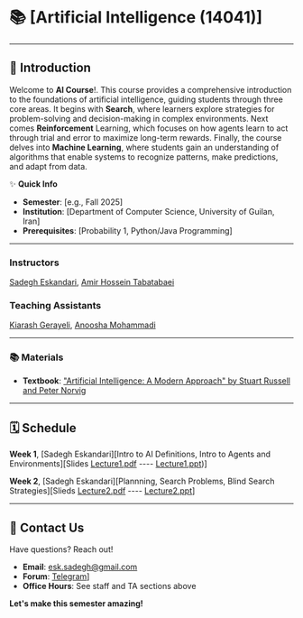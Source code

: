  # 📚 [Artificial Intelligence (14041)]


---

## 🌟 Introduction

Welcome to **AI Course**!. This course provides a comprehensive introduction to the foundations of artificial intelligence, guiding students through three core areas. It begins with **Search**, where learners explore strategies for problem-solving and decision-making in complex environments. Next comes **Reinforcement** Learning, which focuses on how agents learn to act through trial and error to maximize long-term rewards. Finally, the course delves into **Machine Learning**, where students gain an understanding of algorithms that enable systems to recognize patterns, make predictions, and adapt from data.  

✨ **Quick Info**    
- **Semester**: [e.g., Fall 2025]  
- **Institution**: [Department of Computer Science, University of Guilan, Iran]  
- **Prerequisites**: [Probability 1, Python/Java Programming]
---



### Instructors
[Sadegh Eskandari](https://sadegh28.github.io/eskandari/), [Amir Hossein Tabatabaei](https://sadegh28.github.io/eskandari/)



### Teaching Assistants
[Kiarash Gerayeli](https://github.com/KiarashGerayeli), [Anoosha Mohammadi](https://github.com/AnooshaMohammadi)

---
### 📚 Materials
- **Textbook**: ["Artificial Intelligence: A Modern Approach" by Stuart Russell and Peter Norvig](https://aima.cs.berkeley.edu/)
---

## 🗓️ Schedule
**Week 1**, [Sadegh Eskandari][Intro to AI Definitions, Intro to Agents and Environments][Slides [Lecture1.pdf](./Slides/Week1/AI_Lecture1.pdf) ---- [Lecture1.ppt](./Slides/Week1/AI_Lecture1.pptx))]

**Week 2**, [Sadegh Eskandari][Plannning, Search Problems, Blind Search Strategies][Slieds [Lecture2.pdf](./Slides/Week2/AI_Lecture2.pdf) ---- [Lecture2.ppt](./Slides/Week2/AI_Lecture2.pptx)]


---

## 📧 Contact Us

Have questions? Reach out!  
- **Email**: [esk.sadegh@gmail.com](mailto:esk.sadegh@gmail.com)  
- **Forum**: [Telegram](https://t.me/+kkWK83HP2PdmMjY0)] 
- **Office Hours**: See staff and TA sections above  

**Let's make this semester amazing!**
